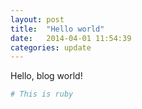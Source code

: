 ```yaml
---
layout: post
title:  "Hello world"
date:   2014-04-01 11:54:39
categories: update
---
```


Hello, blog world!

```ruby
# This is ruby
```

